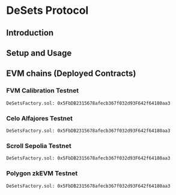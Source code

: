 # DeSets Protocol

## Introduction

## Setup and Usage

## EVM chains (Deployed Contracts)

### FVM Calibration Testnet

```
DeSetsFactory.sol: 0x5FbDB2315678afecb367f032d93F642f64180aa3
```

### Celo Alfajores Testnet

```
DeSetsFactory.sol: 0x5FbDB2315678afecb367f032d93F642f64180aa3
```

### Scroll Sepolia Testnet

```
DeSetsFactory.sol: 0x5FbDB2315678afecb367f032d93F642f64180aa3
```

### Polygon zkEVM Testnet

```
DeSetsFactory.sol: 0x5FbDB2315678afecb367f032d93F642f64180aa3
```
